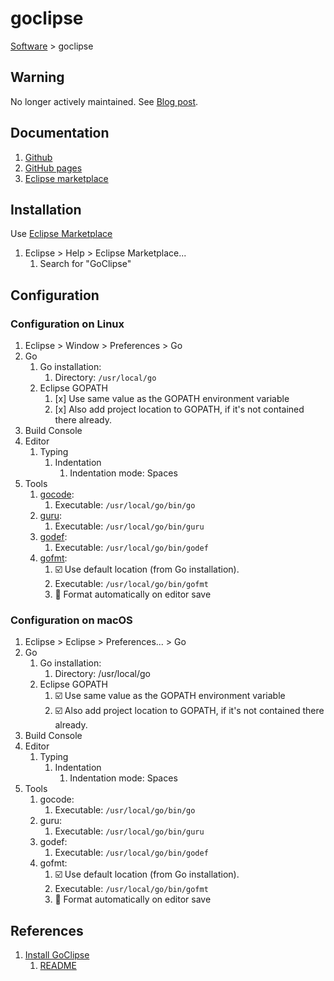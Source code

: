 # goclipse

[Software](README.md#g) > goclipse

## Warning

No longer actively maintained.
See [Blog post](https://pureconcepture.blogspot.com/2017/07/goodbye-to-eclipse-end-of-era-for.html).

## Documentation

1. [Github](https://github.com/GoClipse/goclipse)
1. [GitHub pages](http://goclipse.github.io/)
1. [Eclipse marketplace](https://marketplace.eclipse.org/content/goclipse)

## Installation

Use [Eclipse Marketplace](eclipse-marketplace.md)

1. Eclipse > Help > Eclipse Marketplace...
    1. Search for "GoClipse"

## Configuration

### Configuration on Linux

1. Eclipse > Window > Preferences > Go
1. Go
    1. Go installation:
        1. Directory: `/usr/local/go`
    1. Eclipse GOPATH
        1. [x] Use same value as the GOPATH environment variable
        1. [x] Also add project location to GOPATH, if it's not contained there already.
1. Build Console
1. Editor
    1. Typing
        1. Indentation
            1. Indentation mode: Spaces
1. Tools
    1. [gocode](gocode.md):
        1. Executable: `/usr/local/go/bin/go`
    1. [guru](guru.md):
        1. Executable: `/usr/local/go/bin/guru`
    1. [godef](godef.md):
        1. Executable: `/usr/local/go/bin/godef`
    1. [gofmt](gofmt.md):
        1. :ballot_box_with_check:  Use default location (from Go installation).
        1. Executable: `/usr/local/go/bin/gofmt`
        1. :black_square_button: Format automatically on editor save

### Configuration on macOS

1. Eclipse > Eclipse > Preferences... > Go
1. Go
    1. Go installation:
        1. Directory: /usr/local/go
    1. Eclipse GOPATH
        1. :ballot_box_with_check: Use same value as the GOPATH environment variable
        1. :ballot_box_with_check: Also add project location to GOPATH, if it's not contained there already.
1. Build Console
1. Editor
    1. Typing
        1. Indentation
            1. Indentation mode: Spaces
1. Tools
    1. gocode:
        1. Executable: `/usr/local/go/bin/go`
    1. guru:
        1. Executable: `/usr/local/go/bin/guru`
    1. godef:
        1. Executable: `/usr/local/go/bin/godef`
    1. gofmt:
        1. :ballot_box_with_check: Use default location (from Go installation).
        1. Executable: `/usr/local/go/bin/gofmt`
        1. :black_square_button: Format automatically on editor save

## References

1. [Install GoClipse](https://github.com/GoClipse/goclipse/blob/latest/documentation/Installation.md#installation)
    1. [README](https://github.com/GoClipse/goclipse/blob/master/README.md)
